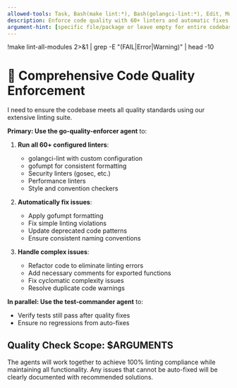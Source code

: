 ```yaml
---
allowed-tools: Task, Bash(make lint:*), Bash(golangci-lint:*), Edit, MultiEdit
description: Enforce code quality with 60+ linters and automatic fixes
argument-hint: [specific file/package or leave empty for entire codebase]
---
```

!make lint-all-modules 2>&1 | grep -E "(FAIL|Error|Warning)" | head -10

# 🎯 Comprehensive Code Quality Enforcement

I need to ensure the codebase meets all quality standards using our extensive linting suite.

**Primary: Use the go-quality-enforcer agent** to:

1. **Run all 60+ configured linters**:
   - golangci-lint with custom configuration
   - gofumpt for consistent formatting
   - Security linters (gosec, etc.)
   - Performance linters
   - Style and convention checkers

2. **Automatically fix issues**:
   - Apply gofumpt formatting
   - Fix simple linting violations
   - Update deprecated code patterns
   - Ensure consistent naming conventions

3. **Handle complex issues**:
   - Refactor code to eliminate linting errors
   - Add necessary comments for exported functions
   - Fix cyclomatic complexity issues
   - Resolve duplicate code warnings

**In parallel: Use the test-commander agent** to:
- Verify tests still pass after quality fixes
- Ensure no regressions from auto-fixes

## Quality Check Scope: $ARGUMENTS

The agents will work together to achieve 100% linting compliance while maintaining all functionality. Any issues that cannot be auto-fixed will be clearly documented with recommended solutions.
